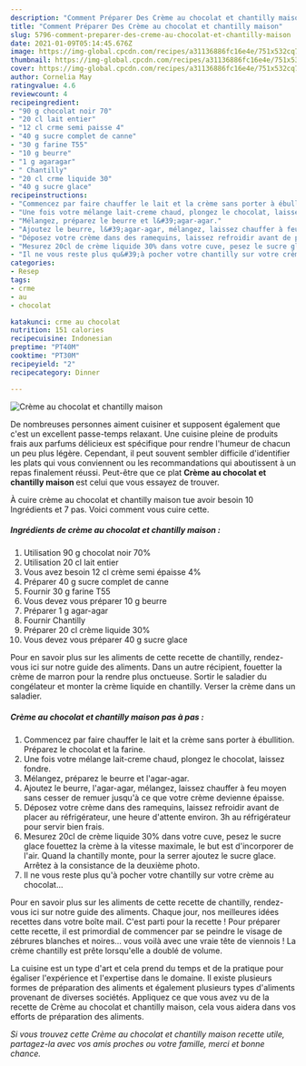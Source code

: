 ```yaml
---
description: "Comment Préparer Des Crème au chocolat et chantilly maison"
title: "Comment Préparer Des Crème au chocolat et chantilly maison"
slug: 5796-comment-preparer-des-creme-au-chocolat-et-chantilly-maison
date: 2021-01-09T05:14:45.676Z
image: https://img-global.cpcdn.com/recipes/a31136886fc16e4e/751x532cq70/creme-au-chocolat-et-chantilly-maison-photo-principale-de-la-recette.jpg
thumbnail: https://img-global.cpcdn.com/recipes/a31136886fc16e4e/751x532cq70/creme-au-chocolat-et-chantilly-maison-photo-principale-de-la-recette.jpg
cover: https://img-global.cpcdn.com/recipes/a31136886fc16e4e/751x532cq70/creme-au-chocolat-et-chantilly-maison-photo-principale-de-la-recette.jpg
author: Cornelia May
ratingvalue: 4.6
reviewcount: 4
recipeingredient:
- "90 g chocolat noir 70"
- "20 cl lait entier"
- "12 cl crme semi paisse 4"
- "40 g sucre complet de canne"
- "30 g farine T55"
- "10 g beurre"
- "1 g agaragar"
- " Chantilly"
- "20 cl crme liquide 30"
- "40 g sucre glace"
recipeinstructions:
- "Commencez par faire chauffer le lait et la crème sans porter à ébullition. Préparez le chocolat et la farine."
- "Une fois votre mélange lait-creme chaud, plongez le chocolat, laissez fondre."
- "Mélangez, préparez le beurre et l&#39;agar-agar."
- "Ajoutez le beurre, l&#39;agar-agar, mélangez, laissez chauffer à feu moyen sans cesser de remuer jusqu&#39;à ce que votre crème devienne épaisse."
- "Déposez votre crème dans des ramequins, laissez refroidir avant de placer au réfrigérateur, une heure d&#39;attente environ. 3h au réfrigérateur pour servir bien frais."
- "Mesurez 20cl de crème liquide 30% dans votre cuve, pesez le sucre glace fouettez la crème à la vitesse maximale, le but est d&#39;incorporer de l&#39;air. Quand la chantilly monte, pour la serrer ajoutez le sucre glace. Arrêtez à la consistance de la deuxième photo."
- "Il ne vous reste plus qu&#39;à pocher votre chantilly sur votre crème au chocolat..."
categories:
- Resep
tags:
- crme
- au
- chocolat

katakunci: crme au chocolat 
nutrition: 151 calories
recipecuisine: Indonesian
preptime: "PT40M"
cooktime: "PT30M"
recipeyield: "2"
recipecategory: Dinner

---
```



![Crème au chocolat et chantilly maison](https://img-global.cpcdn.com/recipes/a31136886fc16e4e/751x532cq70/creme-au-chocolat-et-chantilly-maison-photo-principale-de-la-recette.jpg)

De nombreuses personnes aiment cuisiner et supposent également que c'est un excellent passe-temps relaxant. Une cuisine pleine de produits frais aux parfums délicieux est spécifique pour rendre l'humeur de chacun un peu plus légère. Cependant, il peut souvent sembler difficile d'identifier les plats qui vous conviennent ou les recommandations qui aboutissent à un repas finalement réussi. Peut-être que ce plat <strong> Crème au chocolat et chantilly maison </strong> est celui que vous essayez de trouver.

<!--inarticleads1-->

À cuire crème au chocolat et chantilly maison tue avoir besoin 10 Ingrédients et 7 pas. Voici comment vous cuire cette.

##### Ingrédients de crème au chocolat et chantilly maison :

1. Utilisation 90 g chocolat noir 70%
1. Utilisation 20 cl lait entier
1. Vous avez besoin 12 cl crème semi épaisse 4%
1. Préparer 40 g sucre complet de canne
1. Fournir 30 g farine T55
1. Vous devez vous préparer 10 g beurre
1. Préparer 1 g agar-agar
1. Fournir  Chantilly
1. Préparer 20 cl crème liquide 30%
1. Vous devez vous préparer 40 g sucre glace


Pour en savoir plus sur les aliments de cette recette de chantilly, rendez-vous ici sur notre guide des aliments. Dans un autre récipient, fouetter la crème de marron pour la rendre plus onctueuse. Sortir le saladier du congélateur et monter la crème liquide en chantilly. Verser la crème dans un saladier. 

<!--inarticleads2-->

##### Crème au chocolat et chantilly maison pas à pas :

1. Commencez par faire chauffer le lait et la crème sans porter à ébullition. Préparez le chocolat et la farine.
1. Une fois votre mélange lait-creme chaud, plongez le chocolat, laissez fondre.
1. Mélangez, préparez le beurre et l&#39;agar-agar.
1. Ajoutez le beurre, l&#39;agar-agar, mélangez, laissez chauffer à feu moyen sans cesser de remuer jusqu&#39;à ce que votre crème devienne épaisse.
1. Déposez votre crème dans des ramequins, laissez refroidir avant de placer au réfrigérateur, une heure d&#39;attente environ. 3h au réfrigérateur pour servir bien frais.
1. Mesurez 20cl de crème liquide 30% dans votre cuve, pesez le sucre glace fouettez la crème à la vitesse maximale, le but est d&#39;incorporer de l&#39;air. Quand la chantilly monte, pour la serrer ajoutez le sucre glace. Arrêtez à la consistance de la deuxième photo.
1. Il ne vous reste plus qu&#39;à pocher votre chantilly sur votre crème au chocolat...


Pour en savoir plus sur les aliments de cette recette de chantilly, rendez-vous ici sur notre guide des aliments. Chaque jour, nos meilleures idées recettes dans votre boîte mail. C&#39;est parti pour la recette ! Pour préparer cette recette, il est primordial de commencer par se peindre le visage de zébrures blanches et noires… vous voilà avec une vraie tête de viennois ! La crème chantilly est prête lorsqu&#39;elle a doublé de volume. 

<!--inarticleads1-->

<p>
La cuisine est un type d'art et cela prend du temps et de la pratique pour égaliser l'expérience et l'expertise dans le domaine. Il existe plusieurs formes de préparation des aliments et également plusieurs types d'aliments provenant de diverses sociétés. Appliquez ce que vous avez vu de la recette de Crème au chocolat et chantilly maison, cela vous aidera dans vos efforts de préparation des aliments.
</p>

<p>
<i>Si vous trouvez cette Crème au chocolat et chantilly maison recette utile, partagez-la avec vos amis proches ou votre famille, merci et bonne chance.</i>
</p>
